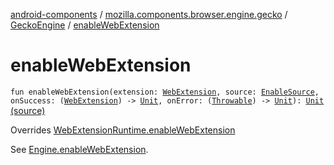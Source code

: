 [android-components](../../index.md) / [mozilla.components.browser.engine.gecko](../index.md) / [GeckoEngine](index.md) / [enableWebExtension](./enable-web-extension.md)

# enableWebExtension

`fun enableWebExtension(extension: `[`WebExtension`](../../mozilla.components.concept.engine.webextension/-web-extension/index.md)`, source: `[`EnableSource`](../../mozilla.components.concept.engine.webextension/-enable-source/index.md)`, onSuccess: (`[`WebExtension`](../../mozilla.components.concept.engine.webextension/-web-extension/index.md)`) -> `[`Unit`](https://kotlinlang.org/api/latest/jvm/stdlib/kotlin/-unit/index.html)`, onError: (`[`Throwable`](https://kotlinlang.org/api/latest/jvm/stdlib/kotlin/-throwable/index.html)`) -> `[`Unit`](https://kotlinlang.org/api/latest/jvm/stdlib/kotlin/-unit/index.html)`): `[`Unit`](https://kotlinlang.org/api/latest/jvm/stdlib/kotlin/-unit/index.html) [(source)](https://github.com/mozilla-mobile/android-components/blob/master/components/browser/engine-gecko-beta/src/main/java/mozilla/components/browser/engine/gecko/GeckoEngine.kt#L371)

Overrides [WebExtensionRuntime.enableWebExtension](../../mozilla.components.concept.engine.webextension/-web-extension-runtime/enable-web-extension.md)

See [Engine.enableWebExtension](../../mozilla.components.concept.engine.webextension/-web-extension-runtime/enable-web-extension.md).

